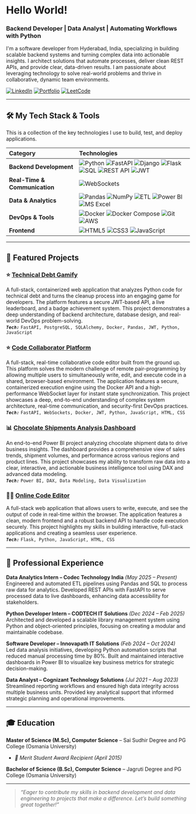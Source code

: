 # Hello World! 

### Backend Developer | Data Analyst | Automating Workflows with Python

I'm a software developer from Hyderabad, India, specializing in building scalable backend systems and turning complex data into actionable insights. I architect solutions that automate processes, deliver clean REST APIs, and provide clear, data-driven results. I am passionate about leveraging technology to solve real-world problems and thrive in collaborative, dynamic team environments.

[![LinkedIn](https://img.shields.io/badge/-LinkedIn-0077B5?style=flat&logo=linkedin&logoColor=white)](https://linkedin.com/in/dinesh-gokaram)
[![Portfolio](https://img.shields.io/badge/-Portfolio-4B0082?style=flat&logo=rss&logoColor=white)](https://dineshgokaram.github.io)
[![LeetCode](https://img.shields.io/badge/-LeetCode-FFA116?style=flat&logo=leetcode&logoColor=white)](https://leetcode.com/u/dineshgokaram)

---

## 🛠️ My Tech Stack & Tools

This is a collection of the key technologies I use to build, test, and deploy applications. 

| Category                  | Technologies                                                                                                                                                                                                                                                                                                                                                                                                                                                                                                                                                                                                                                                                                                                      |
| :------------------------ | :-------------------------------------------------------------------------------------------------------------------------------------------------------------------------------------------------------------------------------------------------------------------------------------------------------------------------------------------------------------------------------------------------------------------------------------------------------------------------------------------------------------------------------------------------------------------------------------------------------------------------------------------------------------------------------------------------------------------------------- |
| **Backend Development**   | ![Python](https://img.shields.io/badge/Python-3776AB?style=flat&logo=python&logoColor=white) ![FastAPI](https://img.shields.io/badge/FastAPI-009688?style=flat&logo=fastapi&logoColor=white) ![Django](https://img.shields.io/badge/Django-092E20?style=flat&logo=django&logoColor=white) ![Flask](https://img.shields.io/badge/Flask-000000?style=flat&logo=flask&logoColor=white) ![SQL](https://img.shields.io/badge/SQL-4479A1?style=flat&logo=postgresql&logoColor=white) ![REST API](https://img.shields.io/badge/REST_API-0277BD?style=flat) ![JWT](https://img.shields.io/badge/JWT-000000?style=flat&logo=jsonwebtokens&logoColor=white) |
| **Real-Time & Communication** | ![WebSockets](https://img.shields.io/badge/WebSockets-010101?style=flat&logo=websocket&logoColor=white)                                                                                                                                                                                                                                                                                                                                                                                                                                                                                                                                                                                                                                 |
| **Data & Analytics**      | ![Pandas](https://img.shields.io/badge/Pandas-150458?style=flat&logo=pandas&logoColor=white) ![NumPy](https://img.shields.io/badge/NumPy-013243?style=flat&logo=numpy&logoColor=white) ![ETL](https://img.shields.io/badge/ETL-orange?style=flat) ![Power BI](https://img.shields.io/badge/Power_BI-F2C811?style=flat&logo=powerbi&logoColor=black) ![MS Excel](https://img.shields.io/badge/Excel-217346?style=flat&logo=microsoftexcel&logoColor=white)                                                                                                                                                                                     |
| **DevOps & Tools**        | ![Docker](https://img.shields.io/badge/Docker-2496ED?style=flat&logo=docker&logoColor=white) ![Docker Compose](https://img.shields.io/badge/Docker%20Compose-2496ED?style=flat&logo=docker&logoColor=white) ![Git](https://img.shields.io/badge/Git-F05032?style=flat&logo=git&logoColor=white) ![AWS](https://img.shields.io/badge/AWS-232F3E?style=flat&logo=amazonaws&logoColor=white)                                                                                                                                                                                                                                                            |
| **Frontend**                | ![HTML5](https://img.shields.io/badge/HTML5-E34F26?style=flat&logo=html5&logoColor=white) ![CSS3](https://img.shields.io/badge/CSS3-1572B6?style=flat&logo=css3&logoColor=white) ![JavaScript](https://img.shields.io/badge/JavaScript-F7DF1E?style=flat&logo=javascript&logoColor=black)                                                                                                                                                                                                                                                                                                                                                               |

---

## 🚀 Featured Projects

### ⭐ [Technical Debt Gamify](https://github.com/dineshgokaram/tech-debt-gamify)
A full-stack, containerized web application that analyzes Python code for technical debt and turns the cleanup process into an engaging game for developers. The platform features a secure JWT-based API, a live leaderboard, and a badge achievement system. This project demonstrates a deep understanding of backend architecture, database design, and real-world DevOps problem-solving.  
**_`Tech:`_** `FastAPI, PostgreSQL, SQLAlchemy, Docker, Pandas, JWT, Python, JavaScript`

### ⭐ [Code Collaborator Platform](https://github.com/dineshgokaram/code-collaborator-platform)
A full-stack, real-time collaborative code editor built from the ground up. This platform solves the modern challenge of remote pair-programming by allowing multiple users to simultaneously write, edit, and execute code in a shared, browser-based environment. The application features a secure, containerized execution engine using the Docker API and a high-performance WebSocket layer for instant state synchronization. This project showcases a deep, end-to-end understanding of complex system architecture, real-time communication, and security-first DevOps practices.  
**_`Tech:`_** `FastAPI, WebSockets, Docker, JWT, Python, JavaScript, HTML, CSS`

### 📊 [Chocolate Shipments Analysis Dashboard](https://github.com/dineshgokaram/powerbi_project)
An end-to-end Power BI project analyzing chocolate shipment data to drive business insights. The dashboard provides a comprehensive view of sales trends, shipment volumes, and performance across various regions and product lines. This project showcases my ability to transform raw data into a clear, interactive, and actionable business intelligence tool using DAX and advanced data modeling.  
**_`Tech:`_** `Power BI, DAX, Data Modeling, Data Visualization`

### 🧑‍💻 [Online Code Editor](https://github.com/dineshgokaram/online-code-editor)
A full-stack web application that allows users to write, execute, and see the output of code in real-time within the browser. The application features a clean, modern frontend and a robust backend API to handle code execution securely. This project highlights my skills in building interactive, full-stack applications and creating a seamless user experience.  
**_`Tech:`_** `Flask, Python, JavaScript, HTML, CSS`

---

## 💼 Professional Experience

**Data Analytics Intern – Codec Technology India** _(May 2025 – Present)_  
Engineered and automated ETL pipelines using Pandas and SQL to process raw data for analytics. Developed REST APIs with FastAPI to serve processed data to live dashboards, enhancing data accessibility for stakeholders.

**Python Developer Intern – CODTECH IT Solutions** _(Dec 2024 – Feb 2025)_  
Architected and developed a scalable library management system using Python and object-oriented principles, focusing on creating a modular and maintainable codebase.

**Software Developer – Innovapath IT Solutions** _(Feb 2024 – Oct 2024)_  
Led data analysis initiatives, developing Python automation scripts that reduced manual processing time by 80%. Built and maintained interactive dashboards in Power BI to visualize key business metrics for strategic decision-making.

**Data Analyst – Cognizant Technology Solutions** _(Jul 2021 – Aug 2023)_  
Streamlined reporting workflows and ensured high data integrity across multiple business units. Provided key analytical support that informed strategic planning and operational improvements.

--- 

## 🎓 Education

**Master of Science (M.Sc), Computer Science** – Sai Sudhir Degree and PG College (Osmania University)
- _🏅 Merit Student Award Recipient (April 2015)_

**Bachelor of Science (B.Sc), Computer Science** – Jagruti Degree and PG College (Osmania University)

---

> _“Eager to contribute my skills in backend development and data engineering to projects that make a difference. Let’s build something great together!”_
